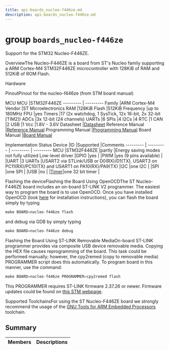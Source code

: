 ```yaml
---
title: api-boards_nucleo-f446ze.md
description: api-boards_nucleo-f446ze.md
---
```

# group `boards_nucleo-f446ze` 

Support for the STM32 Nucleo-F446ZE.

OverviewThe Nucleo-F446ZE is a board from ST's Nucleo family supporting a ARM Cortex-M4 STM32F446ZE microcontroller with 128KiB of RAM and 512KiB of ROM Flash.

Hardware

PinoutPinout for the nucleo-f446ze (from STM board manual)

MCU
MCU   |STM32F446ZE
--------- | ---------
Family   |ARM Cortex-M4
Vendor   |ST Microelectronics
RAM   |128KiB
Flash   |512KiB
Frequency   |up to 180MHz
FPU   |yes
Timers   |17 (2x watchdog, 1 SysTick, 12x 16-bit, 2x 32-bit [TIM2])
ADCs   |3x 12-bit (24 channels)
UARTs   |6
SPIs   |4
I2Cs   |4
RTC   |1
CAN   |2
USB   |1
Vcc   |1.8V - 3.6V
Datasheet   |[Datasheet](http://www.st.com/resource/en/datasheet/stm32f446ze.pdf)
Reference Manual   |[Reference Manual](https://www.st.com/resource/en/reference_manual/dm00135183.pdf)
Programming Manual   |[Programming Manual](https://www.st.com/resource/en/programming_manual/dm00046982.pdf)
Board Manual   |[Board Manual](https://www.st.com/resource/en/user_manual/dm00244518.pdf)

Implementation Status
Device   |ID   |Supported   |Comments
--------- | --------- | --------- | ---------
MCU   |STM32F446ZE   |partly   |Energy saving modes not fully utilized
Low-level driver   |GPIO   |yes   |
|PWM   |yes (9 pins available)   |
|UART   |3 UARTs   |USART2 via STLink/USB or D0(RX)/D1(TX), USART3 on PC11(RX)/PC10(TX) and USART1 on PA10(RX)/PA9(TX)
|I2C   |one I2C   |
|SPI   |one SPI   |
|USB   |no   |
|[Timer](./doc/starlight-docs/src/content/docs/apidoc/api-pkg_paho_mqtt.md#structTimer)|one 32 bit timer   |

Flashing the deviceFlashing the Board Using OpenOCDThe ST Nucleo-F446ZE board includes an on-board ST-LINK V2 programmer. The easiest way to program the board is to use OpenOCD. Once you have installed OpenOCD (look [here](https://github.com/RIOT-OS/RIOT/wiki/OpenOCD) for installation instructions), you can flash the board simply by typing

```cpp
make BOARD=nucleo-f446ze flash
```
 and debug via GDB by simply typing 
```cpp
make BOARD=nucleo-f446ze debug
```

Flashing the Board Using ST-LINK Removable MediaOn-board ST-LINK programmer provides via composite USB device removable media. Copying the HEX file causes reprogramming of the board. This task could be performed manually; however, the cpy2remed (copy to removable media) PROGRAMMER script does this automatically. To program board in this manner, use the command: 
```cpp
make BOARD=nucleo-f446ze PROGRAMMER=cpy2remed flash
```
This PROGRAMMER requires ST-LINK firmware 2.37.26 or newer. Firmware updates could be found on [this STM webpage](https://www.st.com/en/development-tools/stsw-link007.html).

Supported ToolchainsFor using the ST Nucleo-F446ZE board we strongly recommend the usage of the [GNU Tools for ARM Embedded Processors](https://launchpad.net/gcc-arm-embedded) toolchain.

## Summary

 Members                        | Descriptions                                
--------------------------------|---------------------------------------------

